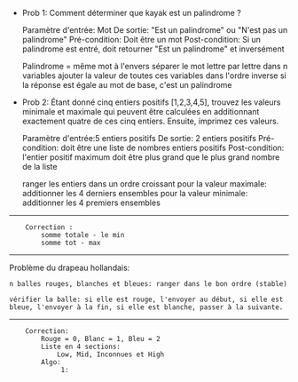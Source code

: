 
- Prob 1:
Comment déterminer que kayak est un palindrome ?

	Paramètre d'entrée: Mot
	De sortie: "Est un palindrome" ou "N'est pas un palindrome"
	Pré-condition: Doit être un mot
	Post-condition: Si un palindrome est entré, doit retourner "Est un palindrome" et inversément
	
	Palindrome = même mot à l'envers
	séparer le mot lettre par lettre dans n variables
	ajouter la valeur de toutes ces variables dans l'ordre inverse
	si la réponse est égale au mot de base, c'est un palindrome
	



- Prob 2:
Étant donné cinq entiers positifs [1,2,3,4,5], trouvez les valeurs minimale et maximale qui peuvent être calculées en additionnant exactement quatre de ces cinq entiers. Ensuite, imprimez ces valeurs.

	Paramètre d'entrée:5 entiers positifs
	De sortie: 2 entiers positifs
	Pré-condition: doit être une liste de nombres entiers positifs
	Post-condition: l'entier positif maximum doit être plus grand que le plus grand nombre de la liste
	
	ranger les entiers dans un ordre croissant
	pour la valeur maximale:
		additionner les 4 derniers ensembles
	pour la valeur minimale:
		additionner les 4 premiers ensembles

--- 
		Correction :
			somme totale - le min
			somme tot - max

---

Problème du drapeau hollandais:

	n balles rouges, blanches et bleues: ranger dans le bon ordre (stable)
	
	vérifier la balle: si elle est rouge, l'envoyer au début, si elle est bleue, l'envoyer à la fin, si elle est blanche, passer à la suivante. 

--- 
		Correction: 
			Rouge = 0, Blanc = 1, Bleu = 2
			Liste en 4 sections:
				Low, Mid, Inconnues et High
			Algo: 
				 1:  

